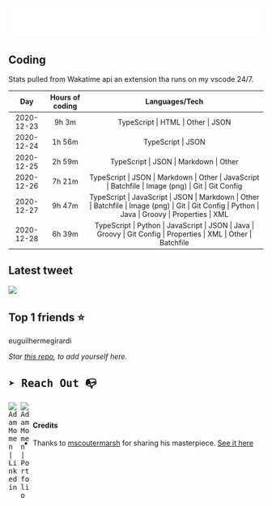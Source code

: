 
![test image size](/assets/welcome_message.gif)

## Coding
Stats pulled from Wakatime api an extension tha runs on my vscode 24/7.

|Day|Hours of coding|Languages/Tech|
|:-:|:-:|:-:|
|2020-12-23|9h 3m|TypeScript &#124; HTML &#124; Other &#124; JSON|
|2020-12-24|1h 56m|TypeScript &#124; JSON|
|2020-12-25|2h 59m|TypeScript &#124; JSON &#124; Markdown &#124; Other|
|2020-12-26|7h 21m|TypeScript &#124; JSON &#124; Markdown &#124; Other &#124; JavaScript &#124; Batchfile &#124; Image (png) &#124; Git &#124; Git Config|
|2020-12-27|9h 47m|TypeScript &#124; JavaScript &#124; JSON &#124; Markdown &#124; Other &#124; Batchfile &#124; Image (png) &#124; Git &#124; Git Config &#124; Python &#124; Java &#124; Groovy &#124; Properties &#124; XML|
|2020-12-28|6h 39m|TypeScript &#124; Python &#124; JavaScript &#124; JSON &#124; Java &#124; Groovy &#124; Git Config &#124; Properties &#124; XML &#124; Other &#124; Batchfile|

## Latest tweet
[<img src="<tweet-image-url>" width="400">](https://twitter.com/adammomen8/status/1316739109638090754)

## Top 1 friends ⭐️
euguilhermegirardi

*Star [this repo](https://github.com/AdamMomen/AdamMomen), to add yourself here.*


<samp>

## ➤ Reach Out :mailbox_with_no_mail:

>
  <a href="https://www.linkedin.com/in/adam-momen-99596275/">
     <img align="left" alt="Adam Momen | Linkedin" width="24px" src="./assets/Linkedin.svg" />
   </a>

   <a href="https://adammomen.com/">
     <img align="left" alt="Adam Momen | Portfolio" width="24px" src="./assets/web.svg" />
   </a>

</samp>

<br>

#### Credits
* Thanks to [mscoutermarsh](https://github.com/mscoutermarsh) for sharing his masterpiece. [See it here](https://github.com/mscoutermarsh/mscoutermarsh)